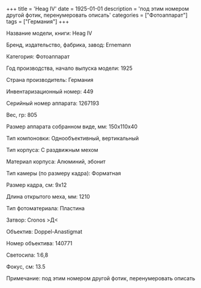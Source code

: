 +++
title = 'Heag IV'
date = 1925-01-01
description = 'под этим номером другой фотик, перенумеровать описать'
categories = ["Фотоаппарат"]
tags = ["Германия"]
+++

Название модели, книги: Heag IV

Бренд, издательство, фабрика, завод: Ernemann

Категория: Фотоаппарат

Год производства, начало выпуска модели: 1925

Страна производитель: Германия

Инвентаризационный номер: 449

Серийный номер аппарата: 1267193

Вес, гр: 805

Размер аппарата  собранном виде, мм: 150х110х40

Тип компоновки: Однообъективный, вертикальный

Тип корпуса: С раздвижным мехом

Материал корпуса: Алюминий, эбонит

Тип камеры (по размеру кадра): Форматная

Размер кадра, см: 9х12

Длина открытого меха, мм: 1210

Тип фотоматериала: Пластина

Затвор: Cronos >Д<

Объектив: Doppel-Anastigmat

Номер объектива: 140771

Светосила: 1:6,8

Фокус, см: 13.5

Примечание: под этим номером другой фотик, перенумеровать описать

